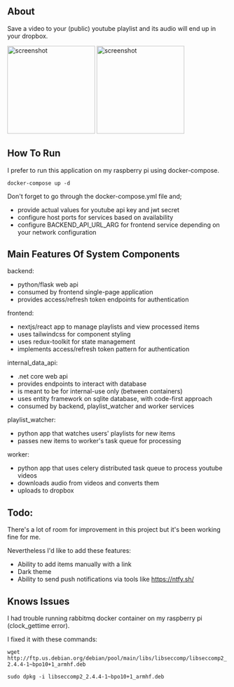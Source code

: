 ## About

Save a video to your (public) youtube playlist and its audio will end up in your dropbox.

<p float="left">
  <img src="https://raw.githubusercontent.com/everlost/audio_miner/main/screenshots/1-home.PNG" alt="screenshot" width="200"/>
  <img src="https://raw.githubusercontent.com/everlost/audio_miner/main/screenshots/2-profile.PNG" alt="screenshot" width="200"/> 
</p>


## How To Run

I prefer to run this application on my raspberry pi using docker-compose.

`docker-compose up -d`

Don't forget to go through the docker-compose.yml file and;

- provide actual values for youtube api key and jwt secret
- configure host ports for services based on availability
- configure BACKEND_API_URL_ARG for frontend service depending on your network configuration


## Main Features Of System Components

backend:

- python/flask web api
- consumed by frontend single-page application
- provides access/refresh token endpoints for authentication

frontend:

- nextjs/react app to manage playlists and view processed items
- uses tailwindcss for component styling
- uses redux-toolkit for state management
- implements access/refresh token pattern for authentication

internal_data_api:

- .net core web api
- provides endpoints to interact with database
- is meant to be for internal-use only (between containers)
- uses entity framework on sqlite database, with code-first approach
- consumed by backend, playlist_watcher and worker services

playlist_watcher:

- python app that watches users' playlists for new items
- passes new items to worker's task queue for processing

worker:

- python app that uses celery distributed task queue to process youtube videos
- downloads audio from videos and converts them
- uploads to dropbox


## Todo:

There's a lot of room for improvement in this project but it's been working fine for me.

Nevertheless I'd like to add these features:

- Ability to add items manually with a link
- Dark theme
- Ability to send push notifications via tools like https://ntfy.sh/


## Knows Issues

I had trouble running rabbitmq docker container on my raspberry pi (clock_gettime error).

I fixed it with these commands:

`wget http://ftp.us.debian.org/debian/pool/main/libs/libseccomp/libseccomp2_2.4.4-1~bpo10+1_armhf.deb`

`sudo dpkg -i libseccomp2_2.4.4-1~bpo10+1_armhf.deb`
